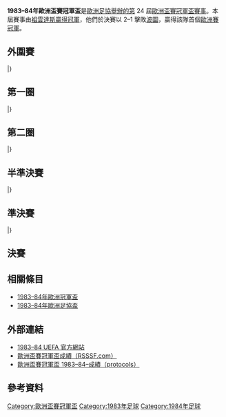 **1983–84年歐洲盃賽冠軍盃**是[歐洲足協舉辦的第](https://zh.wikipedia.org/wiki/歐洲足協 "wikilink") 24 屆[歐洲盃賽冠軍盃賽事](https://zh.wikipedia.org/wiki/歐洲盃賽冠軍盃 "wikilink")。本屆賽事由[祖雲達斯贏得冠軍](https://zh.wikipedia.org/wiki/尤文圖斯足球俱樂部 "wikilink")，他們於決賽以 2–1 擊敗[波圖](https://zh.wikipedia.org/wiki/波爾圖足球俱樂部 "wikilink")，贏得該隊首個[歐洲賽冠軍](https://zh.wikipedia.org/wiki/歐洲三大盃 "wikilink")。

## 外圍賽

|}

## 第一圈

|}

## 第二圈

|}

## 半準決賽

|}

## 準決賽

|}

## 決賽

## 相關條目

  - [1983–84年歐洲冠軍盃](../Page/1983–84年歐洲冠軍盃.md "wikilink")
  - [1983–84年歐洲足協盃](../Page/1983–84年歐洲足協盃.md "wikilink")

## 外部連結

  - [1983–84 UEFA 官方網站](https://web.archive.org/web/20100503062002/http://en.archive.uefa.com/competitions/ecwc/history/season%3D1983/intro.html)
  - [歐洲盃賽冠軍盃成績（RSSSF.com）](http://www.rsssf.com/ec/ecomp.html)
  - [歐洲盃賽冠軍盃 1983–84–成績（protocols）](https://archive.is/20130815160519/http://www.sharkscores.com/Cups/Default.aspx?id=375&season=1983/1984)

## 參考資料

[Category:歐洲盃賽冠軍盃](https://zh.wikipedia.org/wiki/Category:歐洲盃賽冠軍盃 "wikilink") [Category:1983年足球](https://zh.wikipedia.org/wiki/Category:1983年足球 "wikilink") [Category:1984年足球](https://zh.wikipedia.org/wiki/Category:1984年足球 "wikilink")